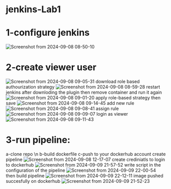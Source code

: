 # jenkins-Lab1
# 1-configure jenkins
![Screenshot from 2024-09-08 08-50-10](https://github.com/user-attachments/assets/345ab299-d752-4dc5-92b2-9354efcda4a8)
# 2-create viewer user
![Screenshot from 2024-09-08 09-05-31](https://github.com/user-attachments/assets/bfd708c8-843b-45c9-964a-8bf47f260742)
download role based authourization strategy 
![Screenshot from 2024-09-08 08-59-28](https://github.com/user-attachments/assets/77ce66ca-cc35-4d0f-b5ce-367e50164973)
restart jenkins after downloding the plugin then remove container and run it again
![Screenshot from 2024-09-08 09-01-20](https://github.com/user-attachments/assets/23370484-57cb-468e-a841-9a29e0ba2706)
apply role-based strategy then save
![Screenshot from 2024-09-08 09-14-45](https://github.com/user-attachments/assets/f56b9e51-293b-4dec-a570-0280ba35fffd)
add new rule
![Screenshot from 2024-09-08 09-08-41](https://github.com/user-attachments/assets/a1759ce8-5987-4051-b96a-93147879093e)
assign rule
![Screenshot from 2024-09-08 09-09-07](https://github.com/user-attachments/assets/7dcc97ae-87d1-4510-a994-c6f457809f58)
login as viewer
![Screenshot from 2024-09-08 09-11-43](https://github.com/user-attachments/assets/df702796-4a3e-48a1-a446-4f4588c9b8c2)
# 3-run pipeline:
a-clone repo \n
b-build dockerfile
c-push to your dockerhub account
create pipeline
![Screenshot from 2024-09-08 12-17-07](https://github.com/user-attachments/assets/24a99add-71eb-48c1-8955-f112c21838b8)
create crediniatls to login to dockerhub
![Screenshot from 2024-09-09 21-57-52](https://github.com/user-attachments/assets/02461e22-e99a-4fc3-b57b-d81da6e3c794)
write script in the configuration of the pipeline
![Screenshot from 2024-09-09 22-00-54](https://github.com/user-attachments/assets/58d0fa63-3d26-47df-9183-a09919c9e1da)
then build pipeline
![Screenshot from 2024-09-09 22-12-11](https://github.com/user-attachments/assets/44d0b165-cd18-4e55-b140-f098c73b8c2e)
image pushed succesfully on dockerhub
![Screenshot from 2024-09-09 21-52-23](https://github.com/user-attachments/assets/e5d2f6b5-6757-4d47-a6c5-abc2af13f0e3)

